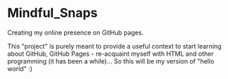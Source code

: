 # Mindful_Snaps
Creating my online presence on GitHub pages.

This "project" is purely meant to provide a useful context to start learning about GitHub, GitHub Pages - re-acquaint myself with HTML and other programming (it has been a while)...
So this will be my version of "hello world" :)
